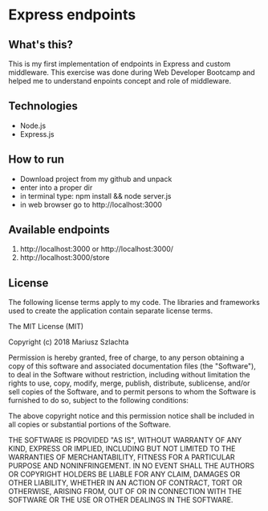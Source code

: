 
# Express endpoints

## What's this?
This is my first implementation of endpoints in Express and custom middleware. This exercise was done during Web Developer Bootcamp and helped me to understand enpoints concept and role of middleware.

## Technologies

- Node.js
- Express.js

## How to run
- Download project from my github and unpack
- enter into a proper dir
- in terminal type: npm install && node server.js
- in web browser go to http://localhost:3000

## Available endpoints
1. http://localhost:3000 or http://localhost:3000/
2. http://localhost:3000/store

## License

The following license terms apply to my code. The libraries and frameworks used to create the application contain separate license terms.

The MIT License (MIT)

Copyright (c) 2018 Mariusz Szlachta

Permission is hereby granted, free of charge, to any person obtaining a copy of this software and associated documentation files (the "Software"), to deal in the Software without restriction, including without limitation the rights to use, copy, modify, merge, publish, distribute, sublicense, and/or sell copies of the Software, and to permit persons to whom the Software is furnished to do so, subject to the following conditions:

The above copyright notice and this permission notice shall be included in all copies or substantial portions of the Software.

THE SOFTWARE IS PROVIDED "AS IS", WITHOUT WARRANTY OF ANY KIND, EXPRESS OR IMPLIED, INCLUDING BUT NOT LIMITED TO THE WARRANTIES OF MERCHANTABILITY, FITNESS FOR A PARTICULAR PURPOSE AND NONINFRINGEMENT. IN NO EVENT SHALL THE AUTHORS OR COPYRIGHT HOLDERS BE LIABLE FOR ANY CLAIM, DAMAGES OR OTHER LIABILITY, WHETHER IN AN ACTION OF CONTRACT, TORT OR OTHERWISE, ARISING FROM, OUT OF OR IN CONNECTION WITH THE SOFTWARE OR THE USE OR OTHER DEALINGS IN THE SOFTWARE.

